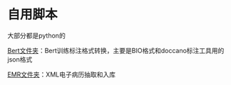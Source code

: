# 自用脚本
大部分都是python的

[Bert文件夹](Bert)：Bert训练标注格式转换，主要是BIO格式和doccano标注工具用的json格式

[EMR文件夹](EMR)：XML电子病历抽取和入库

